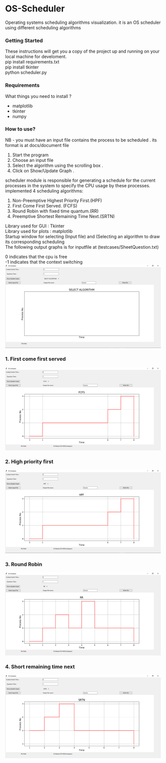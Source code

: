 # OS-Scheduler
Operating systems scheduling algorithms visualization.
it is an OS scheduler using different scheduling algorithms
### Getting Started
These instructions will get you a copy of the project up and running on your local machine for develoment.  
pip install requirements.txt  
pip install tkinter  
python scheduler.py  

### Requirements
What things you need to install ?
- matplotlib
- tkinter
- numpy
### How to use?
NB - you must have an input file contains the process to be scheduled . its format is at docs/document file 
1.  Start the program 
2.  Choose an input file 
3.  Select the algorithm using the scrolling box .
4. Click on Show/Update Graph .

scheduler module is responsible for generating a schedule for the current processes in the system to specify the
CPU usage by these processes.
implemented 4 scheduling algorithms:
1. Non-Preemptive Highest Priority First.(HPF)
2. First Come First Served. (FCFS)
3. Round Robin with fixed time quantum.(RR)
4. Preemptive Shortest Remaining Time Next.(SRTN)

Library used for GUI : Tkinter  
Library used for plots : matplotlib  
Startup window for selecting (Input file) and (Selecting an algorithm to draw its corresponding scheduling  
The following output graphs is for inputfile at (testcases/SheetQuestion.txt)

0 indicates that the cpu is free  
-1 indicates that the context switching  
![Startup window for selecting (Input file) and (Selecting an algorithm to draw its corresponding scheduling](docs/front.png)
### 1. First come first served  
![Startup window for selecting (Input file) and (Selecting an algorithm to draw its corresponding scheduling](docs/FCFS.png)
### 2. High priority first  
![Startup window for selecting (Input file) and (Selecting an algorithm to draw its corresponding scheduling](docs/HPF.png)
### 3. Round Robin  
![Startup window for selecting (Input file) and (Selecting an algorithm to draw its corresponding scheduling](docs/RR.png)
### 4. Short remaining time next  
![Startup window for selecting (Input file) and (Selecting an algorithm to draw its corresponding scheduling](docs/SRTN.png)
 
